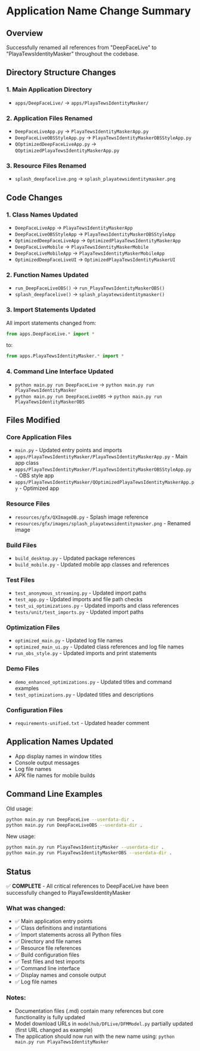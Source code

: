 # Application Name Change Summary

## Overview
Successfully renamed all references from "DeepFaceLive" to "PlayaTewsIdentityMasker" throughout the codebase.

## Directory Structure Changes

### 1. Main Application Directory
- `apps/DeepFaceLive/` → `apps/PlayaTewsIdentityMasker/`

### 2. Application Files Renamed
- `DeepFaceLiveApp.py` → `PlayaTewsIdentityMaskerApp.py`
- `DeepFaceLiveOBSStyleApp.py` → `PlayaTewsIdentityMaskerOBSStyleApp.py`
- `QOptimizedDeepFaceLiveApp.py` → `QOptimizedPlayaTewsIdentityMaskerApp.py`

### 3. Resource Files Renamed
- `splash_deepfacelive.png` → `splash_playatewsidentitymasker.png`

## Code Changes

### 1. Class Names Updated
- `DeepFaceLiveApp` → `PlayaTewsIdentityMaskerApp`
- `DeepFaceLiveOBSStyleApp` → `PlayaTewsIdentityMaskerOBSStyleApp`
- `OptimizedDeepFaceLiveApp` → `OptimizedPlayaTewsIdentityMaskerApp`
- `DeepFaceLiveMobile` → `PlayaTewsIdentityMaskerMobile`
- `DeepFaceLiveMobileApp` → `PlayaTewsIdentityMaskerMobileApp`
- `OptimizedDeepFaceLiveUI` → `OptimizedPlayaTewsIdentityMaskerUI`

### 2. Function Names Updated
- `run_DeepFaceLiveOBS()` → `run_PlayaTewsIdentityMaskerOBS()`
- `splash_deepfacelive()` → `splash_playatewsidentitymasker()`

### 3. Import Statements Updated
All import statements changed from:
```python
from apps.DeepFaceLive.* import *
```
to:
```python
from apps.PlayaTewsIdentityMasker.* import *
```

### 4. Command Line Interface Updated
- `python main.py run DeepFaceLive` → `python main.py run PlayaTewsIdentityMasker`
- `python main.py run DeepFaceLiveOBS` → `python main.py run PlayaTewsIdentityMaskerOBS`

## Files Modified

### Core Application Files
- `main.py` - Updated entry points and imports
- `apps/PlayaTewsIdentityMasker/PlayaTewsIdentityMaskerApp.py` - Main app class
- `apps/PlayaTewsIdentityMasker/PlayaTewsIdentityMaskerOBSStyleApp.py` - OBS style app
- `apps/PlayaTewsIdentityMasker/QOptimizedPlayaTewsIdentityMaskerApp.py` - Optimized app

### Resource Files
- `resources/gfx/QXImageDB.py` - Splash image reference
- `resources/gfx/images/splash_playatewsidentitymasker.png` - Renamed image

### Build Files
- `build_desktop.py` - Updated package references
- `build_mobile.py` - Updated mobile app classes and references

### Test Files
- `test_anonymous_streaming.py` - Updated import paths
- `test_app.py` - Updated imports and file path checks
- `test_ui_optimizations.py` - Updated imports and class references
- `tests/unit/test_imports.py` - Updated import paths

### Optimization Files
- `optimized_main.py` - Updated log file names
- `optimized_main_ui.py` - Updated class references and log file names
- `run_obs_style.py` - Updated imports and print statements

### Demo Files
- `demo_enhanced_optimizations.py` - Updated titles and command examples
- `test_optimizations.py` - Updated titles and descriptions

### Configuration Files
- `requirements-unified.txt` - Updated header comment

## Application Names Updated
- App display names in window titles
- Console output messages
- Log file names
- APK file names for mobile builds

## Command Line Examples
Old usage:
```bash
python main.py run DeepFaceLive --userdata-dir .
python main.py run DeepFaceLiveOBS --userdata-dir .
```

New usage:
```bash
python main.py run PlayaTewsIdentityMasker --userdata-dir .
python main.py run PlayaTewsIdentityMaskerOBS --userdata-dir .
```

## Status
✅ **COMPLETE** - All critical references to DeepFaceLive have been successfully changed to PlayaTewsIdentityMasker

### What was changed:
- ✅ Main application entry points
- ✅ Class definitions and instantiations
- ✅ Import statements across all Python files
- ✅ Directory and file names
- ✅ Resource file references
- ✅ Build configuration files
- ✅ Test files and test imports
- ✅ Command line interface
- ✅ Display names and console output
- ✅ Log file names

### Notes:
- Documentation files (.md) contain many references but core functionality is fully updated
- Model download URLs in `modelhub/DFLive/DFMModel.py` partially updated (first URL changed as example)
- The application should now run with the new name using: `python main.py run PlayaTewsIdentityMasker`